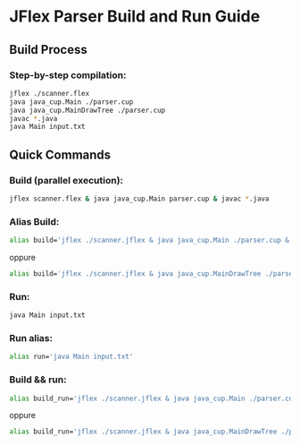 # JFlex Parser Build and Run Guide

## Build Process

### Step-by-step compilation:

```bash
jflex ./scanner.flex
java java_cup.Main ./parser.cup
java java_cup.MainDrawTree ./parser.cup
javac *.java
java Main input.txt
```

## Quick Commands

### Build (parallel execution):
```bash
jflex scanner.flex & java java_cup.Main parser.cup & javac *.java
```

### Alias Build:
```bash
alias build='jflex ./scanner.jflex & java java_cup.Main ./parser.cup & javac *.java'
```
oppure

```bash
alias build='jflex ./scanner.jflex & java java_cup.MainDrawTree ./parser.cup & javac *.java'
```

### Run:
```bash
java Main input.txt
```

### Run alias:
```bash
alias run='java Main input.txt'
```

### Build && run:
```bash
alias build_run='jflex ./scanner.jflex & java java_cup.Main ./parser.cup & javac *.java & java Main input.txt'
```
oppure

```bash
alias build_run='jflex ./scanner.jflex & java java_cup.MainDrawTree ./parser.cup & javac *.java & java Main input.txt'
```